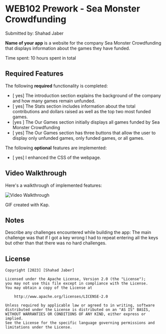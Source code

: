 # WEB102 Prework - Sea Monster Crowdfunding

Submitted by: Shahad Jaber

**Name of your app** is a website for the company Sea Monster Crowdfunding that displays information about the games they have funded.

Time spent: 10 hours spent in total

## Required Features

The following **required** functionality is completed:

* [ yes] The introduction section explains the background of the company and how many games remain unfunded.
* [ yes] The Stats section includes information about the total contributions and dollars raised as well as the top two most funded games.
* [yes ] The Our Games section initially displays all games funded by Sea Monster Crowdfunding
* [ yes] The Our Games section has three buttons that allow the user to display only unfunded games, only funded games, or all games.

The following **optional** features are implemented:

* [ yes] I enhanced the CSS of the webpage.


## Video Walkthrough

Here's a walkthrough of implemented features:

<img src='/Users/shahed/Movies/Kaptures/PREWORKCODEPATH1.gif' title='Video Walkthrough' width='' alt='Video Walkthrough' />


<!--<img src='http://i.imgur.com/link/to/your/gif/file.gif' title='Video Walkthrough' width='' alt='Video Walkthrough' />--> 

<!-- Replace this with whatever GIF tool you used! -->
GIF created with Kap.
<!-- Recommended tools:
[Kap](https://getkap.co/) for macOS
[ScreenToGif](https://www.screentogif.com/) for Windows
[peek](https://github.com/phw/peek) for Linux. -->

## Notes

Describe any challenges encountered while building the app: The main challenge was that if I got a key wrong I had to repeat entering all the keys but other than that there was no hard challenges.

## License

    Copyright [2023] [Shahad Jaber]

    Licensed under the Apache License, Version 2.0 (the "License");
    you may not use this file except in compliance with the License.
    You may obtain a copy of the License at

        http://www.apache.org/licenses/LICENSE-2.0

    Unless required by applicable law or agreed to in writing, software
    distributed under the License is distributed on an "AS IS" BASIS,
    WITHOUT WARRANTIES OR CONDITIONS OF ANY KIND, either express or implied.
    See the License for the specific language governing permissions and
    limitations under the License.
